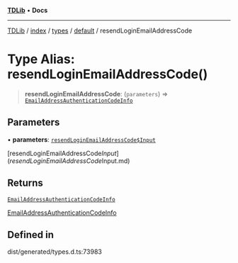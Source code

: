 [**TDLib**](../../../../../../README.md) • **Docs**

***

[TDLib](../../../../../../modules.md) / [index](../../../../../README.md) / [types](../../../README.md) / [default](../README.md) / resendLoginEmailAddressCode

# Type Alias: resendLoginEmailAddressCode()

> **resendLoginEmailAddressCode**: (`parameters`) => [`EmailAddressAuthenticationCodeInfo`](EmailAddressAuthenticationCodeInfo.md)

## Parameters

• **parameters**: [`resendLoginEmailAddressCode$Input`](resendLoginEmailAddressCode$Input.md)

[resendLoginEmailAddressCode$Input](resendLoginEmailAddressCode$Input.md)

## Returns

[`EmailAddressAuthenticationCodeInfo`](EmailAddressAuthenticationCodeInfo.md)

[EmailAddressAuthenticationCodeInfo](EmailAddressAuthenticationCodeInfo.md)

## Defined in

dist/generated/types.d.ts:73983
